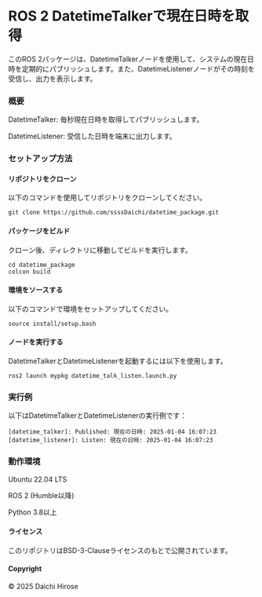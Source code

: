 # ROS 2 DatetimeTalkerで現在日時を取得
このROS 2パッケージは、DatetimeTalkerノードを使用して、システムの現在日時を定期的にパブリッシュします。また、DatetimeListenerノードがその時刻を受信し、出力を表示します。
### 概要
DatetimeTalker: 毎秒現在日時を取得してパブリッシュします。

DatetimeListener: 受信した日時を端末に出力します。
### セットアップ方法
#### リポジトリをクローン
以下のコマンドを使用してリポジトリをクローンしてください。
```
git clone https://github.com/ssssDaichi/datetime_package.git
```
#### パッケージをビルド
クローン後、ディレクトリに移動してビルドを実行します。
```
cd datetime_package
colcon build
```
#### 環境をソースする
以下のコマンドで環境をセットアップしてください。
```
source install/setup.bash
```
#### ノードを実行する
DatetimeTalkerとDatetimeListenerを起動するには以下を使用します。
```
ros2 launch mypkg datetime_talk_listen.launch.py
```
### 実行例
以下はDatetimeTalkerとDatetimeListenerの実行例です：
```
[datetime_talker]: Published: 現在の日時: 2025-01-04 16:07:23
[datetime_listener]: Listen: 現在の日時: 2025-01-04 16:07:23
```
### 動作環境
Ubuntu 22.04 LTS

ROS 2 (Humble以降)

Python 3.8以上
#### ライセンス
このリポジトリはBSD-3-Clauseライセンスのもとで公開されています。
#### Copyright
© 2025 Daichi Hirose
